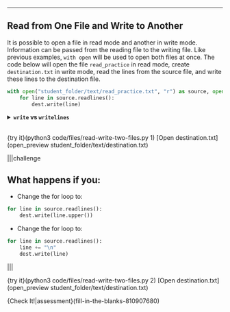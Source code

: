 ----------

## Read from One File and Write to Another

It is possible to open a file in read mode and another in write mode. Information can be passed from the reading file to the writing file. Like previous examples, `with open` will be used to open both files at once. The code below will open the file `read_practice` in read mode, create `destination.txt` in write mode, read the lines from the source file, and write these lines to the destination file. 

```python
with open("student_folder/text/read_practice.txt", "r") as source, open("student_folder/text/destination.txt", "w") as dest:
    for line in source.readlines():
        dest.write(line)
```

<details>
  <summary><strong><code>write</code> vs <code>writelines</code></strong></summary>
  In the code above the <code>write</code> method is being used to write text to a file. Previously, the method <code>writelines</code> was used to write text to a file. What's the difference? <code>writelines</code> can accept a single string or a list of strings as shown in previous lessons. <code>write</code>, however, can only accept a single string.
</details><br>

{try it}(python3 code/files/read-write-two-files.py 1)
[Open destination.txt](open_preview student_folder/text/destination.txt)

|||challenge
## What happens if you:
* Change the for loop to:
```python
for line in source.readlines():
    dest.write(line.upper())
```

* Change the for loop to:
```python
for line in source.readlines():
    line += "\n"
    dest.write(line)
```

|||

{try it}(python3 code/files/read-write-two-files.py 2)
[Open destination.txt](open_preview student_folder/text/destination.txt)

{Check It!|assessment}(fill-in-the-blanks-810907680)
